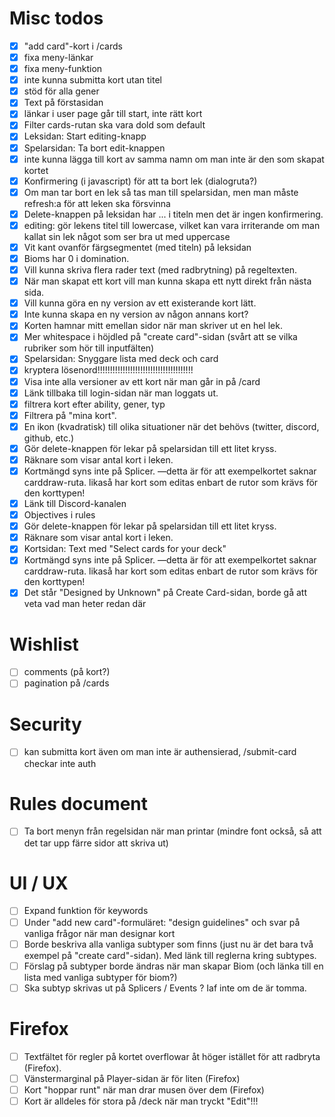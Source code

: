 # Misc todos
- [x] "add card"-kort i /cards
- [x] fixa meny-länkar
- [x] fixa meny-funktion
- [x] inte kunna submitta kort utan titel
- [x] stöd för alla gener
- [x] Text på förstasidan
- [x] länkar i user page går till start, inte rätt kort
- [x] Filter cards-rutan ska vara dold som default
- [x] Leksidan: Start editing-knapp
- [x] Spelarsidan: Ta bort edit-knappen
- [x] inte kunna lägga till kort av samma namn om man inte är den som skapat kortet
- [x] Konfirmering (i javascript) för att ta bort lek (dialogruta?)
- [x] Om man tar bort en lek så tas man till spelarsidan, men man måste refresh:a för att leken ska försvinna
- [x] Delete-knappen på leksidan har ... i titeln men det är ingen konfirmering.
- [x] editing: <lektitel> gör lekens titel till lowercase, vilket kan vara irriterande om man kallat sin lek något som ser bra ut med uppercase
- [x] Vit kant ovanför färgsegmentet (med titeln) på leksidan
- [x] Bioms har 0 i domination.
- [x] Vill kunna skriva flera rader text (med radbrytning) på regeltexten.
- [x] När man skapat ett kort vill man kunna skapa ett nytt direkt från nästa sida.
- [x] Vill kunna göra en ny version av ett existerande kort lätt.
- [x] Inte kunna skapa en ny version av någon annans kort?
- [x] Korten hamnar mitt emellan sidor när man skriver ut en hel lek.
- [x] Mer whitespace i höjdled på "create card"-sidan (svårt att se vilka rubriker som hör till inputfälten)
- [x] Spelarsidan: Snyggare lista med deck och card
- [x] kryptera lösenord!!!!!!!!!!!!!!!!!!!!!!!!!!!!!!!!!!!!!!
- [x] Visa inte alla versioner av ett kort när man går in på /card
- [x] Länk tillbaka till login-sidan när man loggats ut.
- [x] filtrera kort efter ability, gener, typ
- [x] Filtrera på "mina kort".
- [x] En ikon (kvadratisk) till olika situationer när det behövs (twitter, discord, github, etc.)
- [x] Gör delete-knappen för lekar på spelarsidan till ett litet kryss.
- [x] Räknare som visar antal kort i leken.
- [x] Kortmängd syns inte på Splicer. —detta är för att exempelkortet saknar carddraw-ruta. likaså har kort som editas enbart de rutor som krävs för den korttypen!
- [x] Länk till Discord-kanalen
- [x] Objectives i rules
- [x] Gör delete-knappen för lekar på spelarsidan till ett litet kryss.
- [x] Räknare som visar antal kort i leken.
- [x] Kortsidan: Text med "Select cards for your deck"
- [x] Kortmängd syns inte på Splicer. —detta är för att exempelkortet saknar carddraw-ruta. likaså har kort som editas enbart de rutor som krävs för den korttypen!
- [x] Det står "Designed by Unknown" på Create Card-sidan, borde gå att veta vad man heter redan där

# Wishlist
- [ ] comments (på kort?)
- [ ] pagination på /cards

# Security
- [ ] kan submitta kort även om man inte är authensierad, /submit-card checkar inte auth

# Rules document
- [ ] Ta bort menyn från regelsidan när man printar (mindre font också, så att det tar upp färre sidor att skriva ut)

# UI / UX
- [ ] Expand funktion för keywords
- [ ] Under "add new card"-formuläret: "design guidelines" och svar på vanliga frågor när man designar kort
- [ ] Borde beskriva alla vanliga subtyper som finns (just nu är det bara två exempel på "create card"-sidan). Med länk till reglerna kring subtypes.
- [ ] Förslag på subtyper borde ändras när man skapar Biom (och länka till en lista med vanliga subtyper för biom?)
- [ ] Ska subtyp skrivas ut på Splicers / Events ? Iaf inte om de är tomma.

# Firefox
- [ ] Textfältet för regler på kortet overflowar åt höger istället för att radbryta (Firefox).
- [ ] Vänstermarginal på Player-sidan är för liten (Firefox)
- [ ] Kort "hoppar runt" när man drar musen över dem (Firefox)
- [ ] Kort är alldeles för stora på /deck när man tryckt "Edit"!!!
